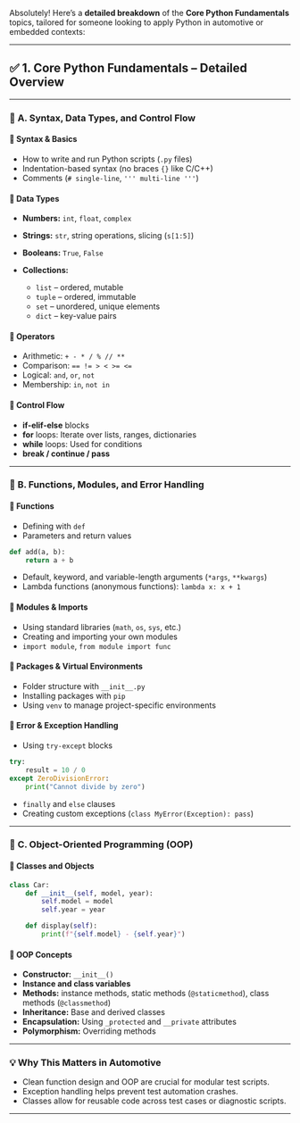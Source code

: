 Absolutely! Here’s a **detailed breakdown** of the **Core Python Fundamentals** topics, tailored for someone looking to apply Python in automotive or embedded contexts:

---

## ✅ **1. Core Python Fundamentals – Detailed Overview**

---

### 🔹 **A. Syntax, Data Types, and Control Flow**

#### 📌 **Syntax & Basics**

* How to write and run Python scripts (`.py` files)
* Indentation-based syntax (no braces `{}` like C/C++)
* Comments (`# single-line`, `''' multi-line '''`)

#### 📌 **Data Types**

* **Numbers:** `int`, `float`, `complex`
* **Strings:** `str`, string operations, slicing (`s[1:5]`)
* **Booleans:** `True`, `False`
* **Collections:**

  * `list` – ordered, mutable
  * `tuple` – ordered, immutable
  * `set` – unordered, unique elements
  * `dict` – key-value pairs

#### 📌 **Operators**

* Arithmetic: `+ - * / % // **`
* Comparison: `== != > < >= <=`
* Logical: `and`, `or`, `not`
* Membership: `in`, `not in`

#### 📌 **Control Flow**

* **if-elif-else** blocks
* **for** loops: Iterate over lists, ranges, dictionaries
* **while** loops: Used for conditions
* **break / continue / pass**

---

### 🔹 **B. Functions, Modules, and Error Handling**

#### 📌 **Functions**

* Defining with `def`
* Parameters and return values

```python
def add(a, b):
    return a + b
```

* Default, keyword, and variable-length arguments (`*args`, `**kwargs`)
* Lambda functions (anonymous functions): `lambda x: x + 1`

#### 📌 **Modules & Imports**

* Using standard libraries (`math`, `os`, `sys`, etc.)
* Creating and importing your own modules
* `import module`, `from module import func`

#### 📌 **Packages & Virtual Environments**

* Folder structure with `__init__.py`
* Installing packages with `pip`
* Using `venv` to manage project-specific environments

#### 📌 **Error & Exception Handling**

* Using `try-except` blocks

```python
try:
    result = 10 / 0
except ZeroDivisionError:
    print("Cannot divide by zero")
```

* `finally` and `else` clauses
* Creating custom exceptions (`class MyError(Exception): pass`)

---

### 🔹 **C. Object-Oriented Programming (OOP)**

#### 📌 **Classes and Objects**

```python
class Car:
    def __init__(self, model, year):
        self.model = model
        self.year = year

    def display(self):
        print(f"{self.model} - {self.year}")
```

#### 📌 **OOP Concepts**

* **Constructor:** `__init__()`
* **Instance and class variables**
* **Methods:** instance methods, static methods (`@staticmethod`), class methods (`@classmethod`)
* **Inheritance:** Base and derived classes
* **Encapsulation:** Using `_protected` and `__private` attributes
* **Polymorphism:** Overriding methods

---

### 💡 **Why This Matters in Automotive**

* Clean function design and OOP are crucial for modular test scripts.
* Exception handling helps prevent test automation crashes.
* Classes allow for reusable code across test cases or diagnostic scripts.

---
